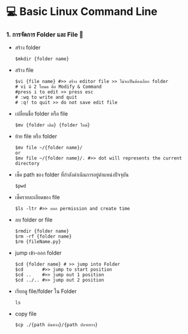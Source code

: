 # **💻 Basic Linux Command Line**

### **1. การจัดการ Folder และ File 📁**


- สร้าง folder
    ```
    $mkdir {folder name}
    ```
    
- สร้าง file
    ```
    $vi {file name} #>> สร้าง editor file >> ไม่จะเป็นต้องเลือก folder
    # vi มี 2 โหมด คือ Modify & Command
    #press i to edit >> press esc
    # :wq to write and quit
    # :q! to quit >> do not save edit file
    ```
    
- เปลี่ยนชื่อ folder หรือ file
    ```
    $mv {folder เดิม} {folder ใหม่}
    ```
- ย้าย file หรือ folder
    ```
    $mv file ~/{folder name}/
    or
    $mv file ~/{folder name}/. #>> dot will represents the current directory
    ```
    
- เช็ค path ของ folder ที่กำลังดำเนินการอยู่ตำแหน่งปัจจุบัน
    ```
    $pwd
    ```
    
- เช็ครายละเอียดของ file
    ```
    $ls -ltr #>> บอก permission and create time
    ```
    
- ลบ folder or file
    ```
    $rmdir {folder name}
    $rm -rf {folder name}
    $rm {fileName.py}
    ```
    
- jump เข้า-ออก folder
    ```
    $cd {folder name} # >> jump into Folder
    $cd       #>> jump to start position
    $cd ..    #>> jump out 1 position 
    $cd ../.. #>> jump out 2 position  
    ```
    
- เรียกดู file/folder ใน Folder
    ```
    ls
    ```  
- copy file
    ```
    $cp ./{path ต้นทาง}/{path ปลายทาง}
    ```
    
